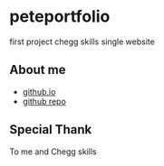 # peteportfolio
first project chegg skills single website

## About me

* [github.io](https://israeladonis.github.io/peteportfolio/)
* [github repo](https://github.com/Israeladonis/peteportfolio)

## Special Thank

To me and Chegg skills
